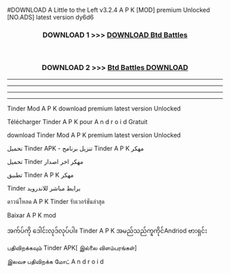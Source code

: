 #DOWNLOAD A Little to the Left v3.2.4 A P K [MOD] premium Unlocked [NO.ADS] latest version dy6d6 



<div align="center">

<h3>DOWNLOAD 1 >>> <a href="https://getmod1.web.app/?judule=Btd Battles">DOWNLOAD Btd Battles</a></h3><br>

<h3>DOWNLOAD 2 >>> <a href="https://getmod1.web.app/?judule=Btd Battles">Btd Battles DOWNLOAD </a></h3>

</div>


----------------------------------------------------------

----------------------------------------------------------

----------------------------------------------------------

----------------------------------------------------------


Tinder Mod A P K download premium latest version Unlocked

Télécharger  Tinder A P K pour A n d r o i d Gratuit

download Tinder Mod A P K premium latest version Unlocked

تحميل Tinder APK - تنزيل برنامج Tinder A P K مهكر

تحميل Tinder مهكر اخر اصدار

تطبيق Tinder A P K مهكر

Tinder برابط مباشر للاندرويد

ดาวน์โหลด A P K Tinder รับเวอร์ชันล่าสุด

Baixar A P K mod

အက်ပ်ကို ဒေါင်းလုဒ်လုပ်ပါ။ Tinder A P K အမည်သည်ကူကိုင်Andriod ဗားရှင်း

பதிவிறக்கவும் Tinder APK[ இல்லை விளம்பரங்கள்] 
 
இலவச பதிவிறக்க மோட் A n d r o i d



